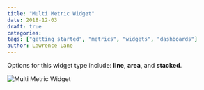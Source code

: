 ```yaml
---
title: "Multi Metric Widget"
date: 2018-12-03
draft: true
categories:
tags: ["getting started", "metrics", "widgets", "dashboards"]
author: Lawrence Lane
---
```

Options for this widget type include: **line**, **area**, and **stacked**.

![Multi Metric Widget](/images/multi-metric-widget/multi-metric-widget.png)

